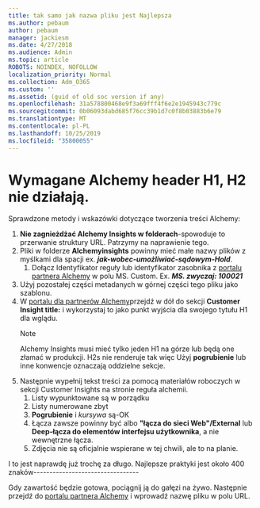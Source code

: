 ```yaml
---
title: tak samo jak nazwa pliku jest Najlepsza
ms.author: pebaum
author: pebaum
manager: jackiesm
ms.date: 4/27/2018
ms.audience: Admin
ms.topic: article
ROBOTS: NOINDEX, NOFOLLOW
localization_priority: Normal
ms.collection: Adm_O365
ms.custom: ''
ms.assetid: (guid of old soc version if any)
ms.openlocfilehash: 31a578800468e9f3a69fff4f6e2e1945943c779c
ms.sourcegitcommit: 0b06093dabd685f76cc39b1d7c0f8b03883b6e79
ms.translationtype: MT
ms.contentlocale: pl-PL
ms.lasthandoff: 10/25/2019
ms.locfileid: "35800055"
---
```

# <a name="required-alchemy-header-h1-h2s-dont-work"></a>Wymagane Alchemy header H1, H2 nie działają.
Sprawdzone metody i wskazówki dotyczące tworzenia treści Alchemy:

1. **Nie zagnieżdżać Alchemy Insights w folderach**-spowoduje to przerwanie struktury URL. Patrzymy na naprawienie tego.
1. Pliki w folderze **Alchemyinsights** powinny mieć małe nazwy plików z myślkami dla spacji ex. ***jak-wobec-umożliwiać-sądowym-Hold***.
    1. Dołącz Identyfikator reguły lub identyfikator zasobnika z [portalu partnera Alchemy](https://alchemyportal.azurewebsites.net) w polu MS. Custom. Ex. ***MS. zwyczaj: 100021***
1. Użyj pozostałej części metadanych w górnej części tego pliku jako szablonu.
1. W [portalu dla partnerów Alchemy](https://alchemyportal.azurewebsites.net)przejdź w dół do sekcji **Customer Insight title:** i wykorzystaj to jako punkt wyjścia dla swojego tytułu H1 dla wglądu. 
    > [!NOTE]
    > Alchemy Insights musi mieć tylko jeden H1 na górze lub będą one złamać w produkcji. H2s nie renderuje tak więc Użyj **pogrubienie** lub inne konwencje oznaczają oddzielne sekcje.
1. Następnie wypełnij tekst treści za pomocą materiałów roboczych w sekcji Customer Insights na stronie reguła alchemii.
    1. Listy wypunktowane są w porządku
    1. Listy numerowane zbyt
    1. **Pogrubienie** i *kursywa* są-OK
    1. Łącza zawsze powinny być albo **"łącza do sieci Web"/External** lub **Deep-łącza do elementów interfejsu użytkownika**, a nie wewnętrzne łącza.
    1. Zdjęcia nie są oficjalnie wspierane w tej chwili, ale to na planie.

I to jest naprawdę już trochę za długo. Najlepsze praktyki jest około 400 znaków---------------------------------

Gdy zawartość będzie gotowa, pociągnij ją do gałęzi na żywo. Następnie przejdź do [portalu partnera Alchemy](https://alchemyportal.azurewebsites.net) i wprowadź nazwę pliku w polu URL. 